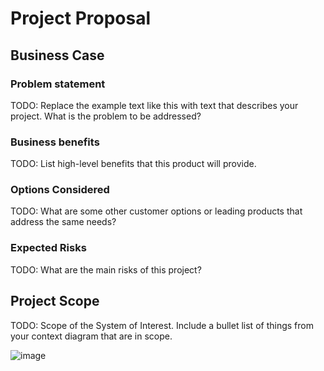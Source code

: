 # Project Proposal

## Business Case

### Problem statement
TODO: Replace the example text like this with text that describes your project. What is the problem to be addressed?

### Business benefits
TODO: List high-level benefits that this product will provide.

### Options Considered
TODO: What are some other customer options or leading products that address the same needs?

### Expected Risks
TODO: What are the main risks of this project?

## Project Scope
TODO: Scope of the System of Interest. Include a bullet list of things from your context diagram that are in scope.

![image](https://user-images.githubusercontent.com/110387603/198564858-73a76da1-ce7d-4899-9f73-d238caffccc8.png)
